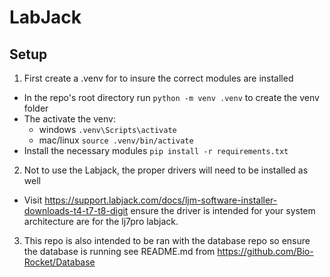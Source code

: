 # LabJack

## Setup

1. First create a .venv for to insure the correct modules are installed

- In the repo's root directory run ```python -m venv .venv``` to create the venv folder
- The activate the venv:
  - windows ```.venv\Scripts\activate```
  - mac/linux ```source .venv/bin/activate```
- Install the necessary modules ```pip install -r requirements.txt```

2. Not to use the Labjack, the proper drivers will need to be installed as well

- Visit <https://support.labjack.com/docs/ljm-software-installer-downloads-t4-t7-t8-digit> ensure the driver is intended for your system architecture are for the lj7pro labjack.

3. This repo is also intended to be ran with the database repo so ensure the database is running see README.md from <https://github.com/Bio-Rocket/Database>
